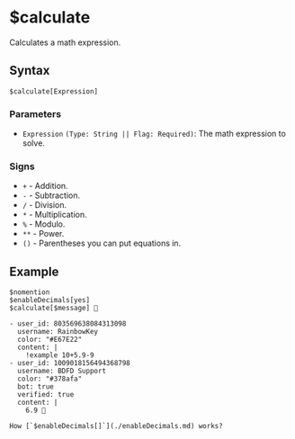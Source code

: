 # $calculate
Calculates a math expression.

## Syntax
```
$calculate[Expression]
```

### Parameters
- `Expression` `(Type: String || Flag: Required)`: The math expression to solve.

### Signs
- `+` - Addition.
- `-` - Subtraction.
- `/` - Division.
- `*` - Multiplication.
- `%` - Modulo.
- `**` - Power.
- `()` - Parentheses you can put equations in.

## Example
```
$nomention
$enableDecimals[yes]
$calculate[$message] 🧠
```

```discord yaml
- user_id: 803569638084313098
  username: RainbowKey
  color: "#E67E22"
  content: |
    !example 10+5.9-9
- user_id: 1009018156494368798
  username: BDFD Support
  color: "#378afa"
  bot: true
  verified: true
  content: |
    6.9 🧠
```

```admonish question title="What is this?"
How [`$enableDecimals[]`](./enableDecimals.md) works?
```
